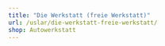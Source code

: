 ```yaml
---
title: "Die Werkstatt (freie Werkstatt)"
url: /uslar/die-werkstatt-freie-werkstatt/
shop: Autowerkstatt
---
```

